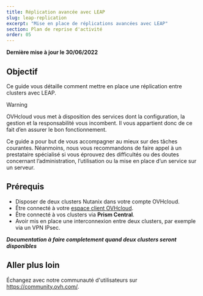 ```yaml
---
title: Réplication avancée avec LEAP
slug: leap-replication
excerpt: "Mise en place de réplications avancées avec LEAP"
section: Plan de reprise d'activité
order: 05
---
```


**Dernière mise à jour le 30/06/2022**

## Objectif

Ce guide vous détaille comment mettre en place une réplication entre clusters avec LEAP.

> [!warning]
> OVHcloud vous met à disposition des services dont la configuration, la gestion et la responsabilité vous incombent. Il vous appartient donc de ce fait d’en assurer le bon fonctionnement.
>
> Ce guide a pour but de vous accompagner au mieux sur des tâches courantes. Néanmoins, nous vous recommandons de faire appel à un prestataire spécialisé si vous éprouvez des difficultés ou des doutes concernant l’administration, l’utilisation ou la mise en place d’un service sur un serveur.
>


## Prérequis

- Disposer de deux clusters Nutanix dans votre compte OVHcloud.
- Être connecté à votre [espace client OVHcloud](https://www.ovh.com/auth/?action=gotomanager&from=https://www.ovh.com/fr/&ovhSubsidiary=fr).
- Être connecté à vos clusters via **Prism Central**.
- Avoir mis en place une interconnexion entre deux clusters, par exemple via un VPN IPsec.



***Documentation à faire completement quand deux clusters seront disponibles***

## Aller plus loin

Échangez avec notre communauté d'utilisateurs sur <https://community.ovh.com/>.
